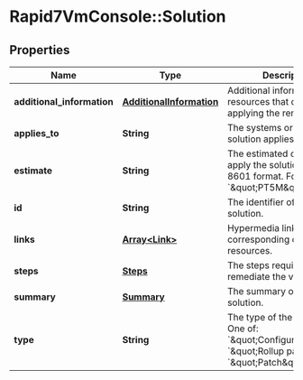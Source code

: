 # Rapid7VmConsole::Solution

## Properties
Name | Type | Description | Notes
------------ | ------------- | ------------- | -------------
**additional_information** | [**AdditionalInformation**](AdditionalInformation.md) | Additional information or resources that can assist in applying the remediation. | [optional] 
**applies_to** | **String** | The systems or software the solution applies to. | [optional] 
**estimate** | **String** | The estimated duration to apply the solution, in ISO 8601 format. For example: &#x60;\&quot;PT5M\&quot;&#x60;. | [optional] 
**id** | **String** | The identifier of the solution. | [optional] 
**links** | [**Array&lt;Link&gt;**](Link.md) | Hypermedia links to corresponding or related resources. | [optional] 
**steps** | [**Steps**](Steps.md) | The steps required to remediate the vulnerability. | [optional] 
**summary** | [**Summary**](Summary.md) | The summary of the solution. | [optional] 
**type** | **String** | The type of the solution. One of: &#x60;\&quot;Configuration\&quot;&#x60;, &#x60;\&quot;Rollup patch\&quot;&#x60;, &#x60;\&quot;Patch\&quot;&#x60; | [optional] 


